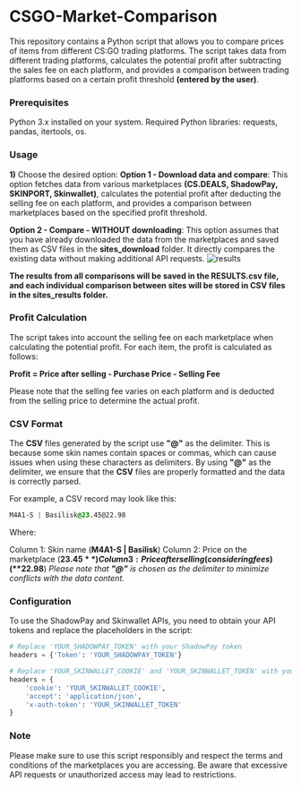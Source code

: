 # CSGO-Market-Comparison
This repository contains a Python script that allows you to compare prices of items from different CS:GO trading platforms. The script takes data from different trading platforms, calculates the potential profit after subtracting the sales fee on each platform, and provides a comparison between trading platforms based on a certain profit threshold **(entered by the user)**.

### Prerequisites
Python 3.x installed on your system.
Required Python libraries: requests, pandas, itertools, os.

### Usage
**1)** Choose the desired option:
**Option 1 - Download data and compare**: This option fetches data from various marketplaces **(CS.DEALS, ShadowPay, SKINPORT, Skinwallet)**, calculates the potential profit after deducting the selling fee on each platform, and provides a comparison between marketplaces based on the specified profit threshold.

**Option 2 - Compare - WITHOUT downloading**: This option assumes that you have already downloaded the data from the marketplaces and saved them as CSV files in the **sites_download** folder. It directly compares the existing data without making additional API requests.
![results](https://github.com/maxyymmm/CSGO-Market-Comparison/assets/120425774/ff1b8ddd-c84c-4722-bfed-4f8bd3991980)


**The results from all comparisons will be saved in the RESULTS.csv file, and each individual comparison between sites will be stored in CSV files in the sites_results folder.**

### Profit Calculation
The script takes into account the selling fee on each marketplace when calculating the potential profit. For each item, the profit is calculated as follows:

**Profit = Price after selling - Purchase Price - Selling Fee**

Please note that the selling fee varies on each platform and is deducted from the selling price to determine the actual profit.

### CSV Format
The **CSV** files generated by the script use **"@"** as the delimiter. This is because some skin names contain spaces or commas, which can cause issues when using these characters as delimiters. By using **"@"** as the delimiter, we ensure that the **CSV** files are properly formatted and the data is correctly parsed.

For example, a CSV record may look like this:
```css
M4A1-S | Basilisk@23.45@22.98
```
Where:

Column 1: Skin name (**M4A1-S | Basilisk**)
Column 2: Price on the marketplace (**$23.45**)
Column 3: Price after selling (considering fees) (**$22.98**)
_Please note that **"@"** is chosen as the delimiter to minimize conflicts with the data content._

### Configuration
To use the ShadowPay and Skinwallet APIs, you need to obtain your API tokens and replace the placeholders in the script:

```python
# Replace 'YOUR_SHADOWPAY_TOKEN' with your ShadowPay token
headers = {'Token': 'YOUR_SHADOWPAY_TOKEN'}

# Replace 'YOUR_SKINWALLET_COOKIE' and 'YOUR_SKINWALLET_TOKEN' with your Skinwallet credentials
headers = {
    'cookie': 'YOUR_SKINWALLET_COOKIE',
    'accept': 'application/json',
    'x-auth-token': 'YOUR_SKINWALLET_TOKEN'
}
```

### Note
Please make sure to use this script responsibly and respect the terms and conditions of the marketplaces you are accessing. Be aware that excessive API requests or unauthorized access may lead to restrictions.
